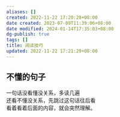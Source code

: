 ```yaml
---
aliases: []
created: 2022-11-22 17:20:28+08:00
date created: 2023-07-09T11:39:06+08:00
date modified: 2024-01-14T17:35:03+08:00
dg-publish: true
tags: []
title: 阅读技巧
updated: 2022-11-22 17:21:29+08:00
---
```


## 不懂的句子
一句话没看懂没关系，多读几遍  
还看不懂没关系，先跳过这句话往后看  
看着看着后面的内容，就会突然理解。